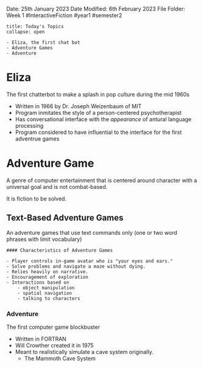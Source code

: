 Date: 25th January 2023
Date Modified: 6th February 2023
File Folder: Week 1
#InteractiveFiction #year1 #semester2

```ad-abstract
title: Today's Topics
collapse: open

- Eliza, the first chat bot
- Adventure Games
- Adventure
```

# Eliza

The first chatterbot to make a splash in pop culture during the mid 1960s

- Written in 1966 by Dr. Joseph Weizenbaum of MIT
- Program inmitates the style of a person-centered psychotherapist
- Has conversational interface with the *appearance* of antural language processing
- Program considered to have influential to the interface for the first adventrue games

# Adventure Game

A genre of computer entertainment that is centered around character with a universal goal and is not combat-based. 

It is fiction to be solved.

## Text-Based Adventure Games

An adventure games that use text commands only (one or two word phrases with limit vocabulary)

```ad-summary
#### Characteristics of Adventure Games

- Player controls in-game avatar who is "your eyes and ears."
- Solve problems and navigate a maze without dying.
- Relies heavily on narrative.
- Encouragement of exploration
- Interactions based on
	- object manipulation
	- spatial navigation
	- talking to characters
```

### Adventure

The first computer game blockbuster

- Written in FORTRAN
- Will Crowther created it in 1975
- Meant to realistically simulate a cave system originally.
	- The Mammoth Cave System
